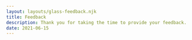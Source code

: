 ```yaml
---
layout: layouts/glass-feedback.njk
title: Feedback
description: Thank you for taking the time to provide your feedback.
date: 2021-06-15
---
```


